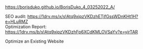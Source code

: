 https://borisduko.github.io/BorisDuko_4_03252022_A/

SEO audit:
https://1drv.ms/x/s!Atq9xipzVKDzhETjfGssWDnKHt1H?e=HLuRMZ<br/>
Optimization Report:
https://1drv.ms/b/s!Atq9xipzVKDzhFp6XCdKMLOVSaYv?e=yirTAR<br/>

Optimize an Existing Website
